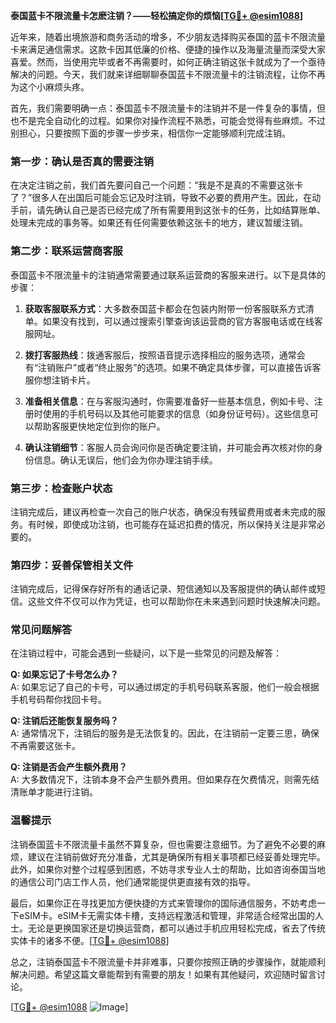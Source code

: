 **泰国蓝卡不限流量卡怎麽注销？——轻松搞定你的烦恼[[TG💪+ @esim1088](https://t.me/s/esim1088)]**

近年来，随着出境旅游和商务活动的增多，不少朋友选择购买泰国的蓝卡不限流量卡来满足通信需求。这款卡因其低廉的价格、便捷的操作以及海量流量而深受大家喜爱。然而，当使用完毕或者不再需要时，如何正确注销这张卡就成为了一个亟待解决的问题。今天，我们就来详细聊聊泰国蓝卡不限流量卡的注销流程，让你不再为这个小麻烦头疼。

首先，我们需要明确一点：泰国蓝卡不限流量卡的注销并不是一件复杂的事情，但也不是完全自动化的过程。如果你对操作流程不熟悉，可能会觉得有些麻烦。不过别担心，只要按照下面的步骤一步步来，相信你一定能够顺利完成注销。

### **第一步：确认是否真的需要注销**
在决定注销之前，我们首先要问自己一个问题：“我是不是真的不需要这张卡了？”很多人在出国后可能会忘记及时注销，导致不必要的费用产生。因此，在动手前，请先确认自己是否已经完成了所有需要用到这张卡的任务，比如结算账单、处理未完成的事务等。如果还有任何需要依赖这张卡的地方，建议暂缓注销。

### **第二步：联系运营商客服**
泰国蓝卡不限流量卡的注销通常需要通过联系运营商的客服来进行。以下是具体的步骤：

1. **获取客服联系方式**：大多数泰国蓝卡都会在包装内附带一份客服联系方式清单。如果没有找到，可以通过搜索引擎查询该运营商的官方客服电话或在线客服网址。
   
2. **拨打客服热线**：拨通客服后，按照语音提示选择相应的服务选项，通常会有“注销账户”或者“终止服务”的选项。如果不确定具体步骤，可以直接告诉客服你想注销卡片。

3. **准备相关信息**：在与客服沟通时，你需要准备好一些基本信息，例如卡号、注册时使用的手机号码以及其他可能要求的信息（如身份证号码）。这些信息可以帮助客服更快地定位到你的账户。

4. **确认注销细节**：客服人员会询问你是否确定要注销，并可能会再次核对你的身份信息。确认无误后，他们会为你办理注销手续。

### **第三步：检查账户状态**
注销完成后，建议再检查一次自己的账户状态，确保没有残留费用或者未完成的服务。有时候，即使成功注销，也可能存在延迟扣费的情况，所以保持关注是非常必要的。

### **第四步：妥善保管相关文件**
注销完成后，记得保存好所有的通话记录、短信通知以及客服提供的确认邮件或短信。这些文件不仅可以作为凭证，也可以帮助你在未来遇到问题时快速解决问题。

### **常见问题解答**
在注销过程中，可能会遇到一些疑问，以下是一些常见的问题及解答：

**Q: 如果忘记了卡号怎么办？**  
A: 如果忘记了自己的卡号，可以通过绑定的手机号码联系客服，他们一般会根据手机号码帮你找回卡号。

**Q: 注销后还能恢复服务吗？**  
A: 通常情况下，注销后的服务是无法恢复的。因此，在注销前一定要三思，确保不再需要这张卡。

**Q: 注销是否会产生额外费用？**  
A: 大多数情况下，注销本身不会产生额外费用。但如果存在欠费情况，则需先结清账单才能进行注销。

### **温馨提示**
注销泰国蓝卡不限流量卡虽然不算复杂，但也需要注意细节。为了避免不必要的麻烦，建议在注销前做好充分准备，尤其是确保所有相关事项都已经妥善处理完毕。此外，如果你对整个过程感到困惑，不妨寻求专业人士的帮助，比如咨询泰国当地的通信公司门店工作人员，他们通常能提供更直接有效的指导。

最后，如果你正在寻找更加方便快捷的方式来管理你的国际通信服务，不妨考虑一下eSIM卡。eSIM卡无需实体卡槽，支持远程激活和管理，非常适合经常出国的人士。无论是更换国家还是切换运营商，都可以通过手机应用轻松完成，省去了传统实体卡的诸多不便。[[TG💪+ @esim1088](https://t.me/s/esim1088)]

总之，注销泰国蓝卡不限流量卡并非难事，只要你按照正确的步骤操作，就能顺利解决问题。希望这篇文章能帮到有需要的朋友！如果有其他疑问，欢迎随时留言讨论。

[[TG💪+ @esim1088](https://t.me/s/esim1088) ![Image](https://i.postimg.cc/4NQfJmqS/Snipaste-2025-05-13-00-14-12.png)]